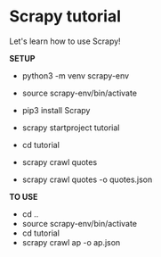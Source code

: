 # Scrapy tutorial

Let's learn how to use Scrapy!

**SETUP**
- python3 -m venv scrapy-env
- source scrapy-env/bin/activate
- pip3 install Scrapy

- scrapy startproject tutorial
- cd tutorial
- scrapy crawl quotes

- scrapy crawl quotes -o quotes.json

**TO USE**
- cd ..
- source scrapy-env/bin/activate
- cd tutorial
- scrapy crawl ap -o ap.json

